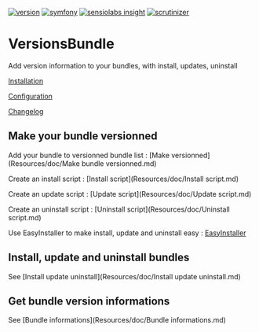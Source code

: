 [![version](https://img.shields.io/badge/version-2.2.0-green.svg)](https://github.com/steevanb/versionsbundle/tree/2.2.0)
[![symfony](https://img.shields.io/badge/symfony-%3E%3D%202.3-blue.svg)](https://symfony.com/)
[![sensiolabs insight](https://img.shields.io/badge/sensiolabs%20insight-platinum-brightgreen.svg)](https://insight.sensiolabs.com/projects/eaae8539-16e9-4c53-9be2-2a11b7d4dfd1/analyses/13)
[![scrutinizer](https://img.shields.io/badge/scrutinizer-9.16%2F10-brightgreen.svg)](https://scrutinizer-ci.com/g/steevanb/versionsbundle/inspections/e5432b02-0734-45fe-8a2f-b3b867942c4a)

VersionsBundle
==============

Add version information to your bundles, with install, updates, uninstall

[Installation](Resources/doc/Installation.md)

[Configuration](Resources/doc/Configuration.md)

[Changelog](Resources/doc/changelog.md)

Make your bundle versionned
---------------------------

Add your bundle to versionned bundle list : [Make versionned](Resources/doc/Make bundle versionned.md)

Create an install script : [Install script](Resources/doc/Install script.md)

Create an update script : [Update script](Resources/doc/Update script.md)

Create an uninstall script : [Uninstall script](Resources/doc/Uninstall script.md)

Use EasyInstaller to make install, update and uninstall easy : [EasyInstaller](Resources/doc/EasyInstaller.md)

Install, update and uninstall bundles
---------------------------

See [Install update uninstall](Resources/doc/Install update uninstall.md)

Get bundle version informations
---------------------------

See [Bundle informations](Resources/doc/Bundle informations.md)
